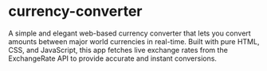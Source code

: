 # currency-converter
A simple and elegant web-based currency converter that lets you convert amounts between major world currencies in real-time. Built with pure HTML, CSS, and JavaScript, this app fetches live exchange rates from the ExchangeRate API to provide accurate and instant conversions.
